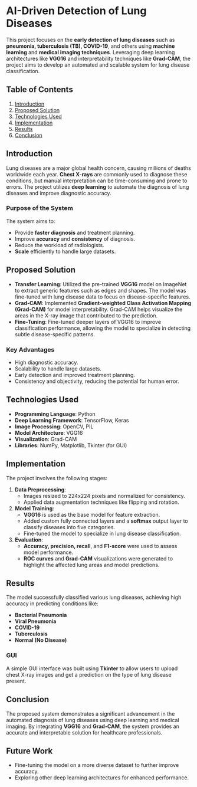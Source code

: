 # AI-Driven Detection of Lung Diseases

This project focuses on the **early detection of lung diseases** such as **pneumonia, tuberculosis (TB), COVID-19**, and others using **machine learning** and **medical imaging techniques**. Leveraging deep learning architectures like **VGG16** and interpretability techniques like **Grad-CAM**, the project aims to develop an automated and scalable system for lung disease classification.

## Table of Contents
1. [Introduction](#introduction)
2. [Proposed Solution](#proposed-solution)
3. [Technologies Used](#technologies-used)
4. [Implementation](#implementation)
5. [Results](#results)
6. [Conclusion](#conclusion)

## Introduction
Lung diseases are a major global health concern, causing millions of deaths worldwide each year. **Chest X-rays** are commonly used to diagnose these conditions, but manual interpretation can be time-consuming and prone to errors. The project utilizes **deep learning** to automate the diagnosis of lung diseases and improve diagnostic accuracy.

### Purpose of the System
The system aims to:
- Provide **faster diagnosis** and treatment planning.
- Improve **accuracy** and **consistency** of diagnosis.
- Reduce the workload of radiologists.
- **Scale** efficiently to handle large datasets.

## Proposed Solution
- **Transfer Learning**: Utilized the pre-trained **VGG16** model on ImageNet to extract generic features such as edges and shapes. The model was fine-tuned with lung disease data to focus on disease-specific features.
- **Grad-CAM**: Implemented **Gradient-weighted Class Activation Mapping (Grad-CAM)** for model interpretability. Grad-CAM helps visualize the areas in the X-ray image that contributed to the prediction.
- **Fine-Tuning**: Fine-tuned deeper layers of VGG16 to improve classification performance, allowing the model to specialize in detecting subtle disease-specific patterns.

### Key Advantages
- High diagnostic accuracy.
- Scalability to handle large datasets.
- Early detection and improved treatment planning.
- Consistency and objectivity, reducing the potential for human error.

## Technologies Used
- **Programming Language**: Python
- **Deep Learning Framework**: TensorFlow, Keras
- **Image Processing**: OpenCV, PIL
- **Model Architecture**: VGG16
- **Visualization**: Grad-CAM
- **Libraries**: NumPy, Matplotlib, Tkinter (for GUI)

## Implementation
The project involves the following stages:
1. **Data Preprocessing**:
   - Images resized to 224x224 pixels and normalized for consistency.
   - Applied data augmentation techniques like flipping and rotation.
2. **Model Training**:
   - **VGG16** is used as the base model for feature extraction.
   - Added custom fully connected layers and a **softmax** output layer to classify diseases into five categories.
   - Fine-tuned the model to specialize in lung disease classification.
3. **Evaluation**:
   - **Accuracy, precision, recall**, and **F1-score** were used to assess model performance.
   - **ROC curves** and **Grad-CAM** visualizations were generated to highlight the affected lung areas and model predictions.

## Results
The model successfully classified various lung diseases, achieving high accuracy in predicting conditions like:
- **Bacterial Pneumonia**
- **Viral Pneumonia**
- **COVID-19**
- **Tuberculosis**
- **Normal (No Disease)**

### GUI
A simple GUI interface was built using **Tkinter** to allow users to upload chest X-ray images and get a prediction on the type of lung disease present.

## Conclusion
The proposed system demonstrates a significant advancement in the automated diagnosis of lung diseases using deep learning and medical imaging. By integrating **VGG16** and **Grad-CAM**, the system provides an accurate and interpretable solution for healthcare professionals.

## Future Work
- Fine-tuning the model on a more diverse dataset to further improve accuracy.
- Exploring other deep learning architectures for enhanced performance.

